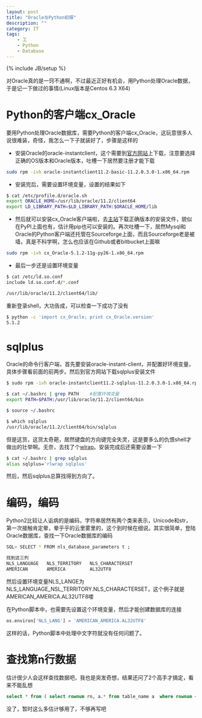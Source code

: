 ```yaml
---
layout: post
title: "Oracle与Python初探"
description: ""
category: IT
tags: 
    - 工
    - Python
    - Database
---
```

{% include JB/setup %}

对Oracle真的是一窍不通啊，不过最近正好有机会，用Python处理Oracle数据，于是记一下做过的事情(Linux版本是Centos 6.3 X64)

# Python的客户端cx_Oracle
要用Python处理Oracle数据库，需要Python的客户端cx_Oracle，这玩意很多人说很难装，奇怪，我怎么一下子就装好了，步骤是这样的

* 安装Oracle的oracle-instantclient，这个需要到[官方网站](http://www.oracle.com/technetwork/database/features/instant-client/index-097480.html)上下载，注意要选择正确的OS版本和Oracle版本，吐槽一下居然要注册才能下载

```bash
sudo rpm -ivh oracle-instantclient11.2-basic-11.2.0.3.0-1.x86_64.rpm
```
* 安装完后，需要设置环境变量，设置的结果如下

```bash
$ cat /etc/profile.d/oracle.sh
export ORACLE_HOME=/usr/lib/oracle/11.2/client64
export LD_LIBRARY_PATH=$LD_LIBRARY_PATH:$ORACLE_HOME/lib
```

* 然后就可以安装cx_Oracle客户端啦，去[主站](http://cx-oracle.sourceforge.net/)下载正确版本的安装文件，貌似在PyPI上面也有，估计用pip也可以安装的。再次吐槽一下，居然Mysql和Oracle的Python客户端还托管在Sourceforge上面，而且Sourceforge老是被墙，真是不科学啊，怎么也应该在Github或者bitbucket上面嘛

```bash
sudo rpm -ivh cx_Oracle-5.1.2-11g-py26-1.x86_64.rpm
```

* 最后一步还是设置环境变量

```bash
$ cat /etc/ld.so.conf
include ld.so.conf.d/*.conf

/usr/lib/oracle/11.2/client64/lib/
```

重新登录shell，大功告成，可以检查一下成功了没有

```bash
$ python -c 'import cx_Oracle; print cx_Oracle.version'
5.1.2
```

# sqlplus
Oracle的命令行客户端，首先要安装oracle-instant-client，并配置好环境变量，具体步骤看前面的前两步。然后到官方网站下载sqlplus安装文件

```bash
$ sudo rpm -ivh oracle-instantclient11.2-sqlplus-11.2.0.3.0-1.x86_64.rpm 

$ cat ~/.bashrc | grep PATH    #配置环境变量
export PATH=$PATH:/usr/lib/oracle/11.2/client64/bin

$ source ~/.bashrc

$ which sqlplus
/usr/lib/oracle/11.2/client64/bin/sqlplus
```
但是这货，这货太奇葩，居然键盘的方向键完全失灵，这是要多么的仇恨shell才做出的壮举啊。无奈，去找了个[wlrap](http://utopia.knoware.nl/~hlub/rlwrap/)。安装完成后还需要设置一下

```bash
$ cat ~/.bashrc | grep sqlplus
alias sqlplus='rlwrap sqlplus'
```
然后，然后sqlplus总算找得到方向了。

# 编码，编码
Python2比较让人诟病的是编码，字符串居然有两个类来表示，Unicode和str，第一次接触肯定晕，晕乎乎的云里雾里的，这个到时候在细说。其实很简单，登陆Oracle数据库，查找一下Oracle数据库的编码

```bash
SQL> SELECT * FROM nls_database_parameters t ;

找到这三列
NLS_LANGUAGE   NLS_TERRITORY   NLS_CHARACTERSET
AMERICAN       AMERICA         AL32UTF8
```
然后设置环境变量NLS\_LANGE为NLS\_LANGUAGE\_NSL\_TERRITORY.NLS\_CHARACTERSET，这个例子就是 AMERICAN\_AMERICA.AL32UTF8喽

在Python脚本中，也需要先设置这个环境变量，然后才能创建数据库的连接

```python
os.environ['NLS_LANG'] = 'AMERICAN_AMERICA.AL32UTF8'
```
这样的话，Python脚本中处理中文字符就没有任何问题了。

# 查找第n行数据
估计很少人会这样查找数据吧，我也是突发奇想，结果还问了2个高手才搞定，看来不能乱想

```sql
select * from ( select rownum rn, a.* from table_name a  where rownum <=10) where rn =10;
```

没了，暂时这么多估计够用了，不够再写吧
